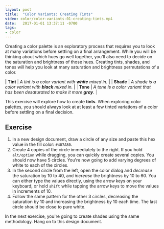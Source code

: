 ```yaml
---
layout: post
title:  "Color Variants: Creating Tints"
video: color/color-variants-01-creating-tints.mp4
date:   2017-01-01 13:37:11 -0700
tags:
- color
---
```

Creating a color palette is an exploratory process that requires you to look at many variations before settling on a final arrangement. While you will be thinking about which hues go well together, you'll also need to decide on the saturation and brightness of those hues. Creating tints, shades, and tones will help you look at many saturation and brightness permutations of a color.

| **Tint** | *A tint is a color variant with **white** mixed in.* |
| **Shade** | *A shade is a color variant with **black** mixed in.* |
| **Tone** | *A tone is a color variant that has been desaturated to make it more **gray**.* |

This exercise will explore how to create **tints**. When exploring color palettes, you should always look at at least a few tinted variations of a color before settling on a final decision.

<!--more-->
## Exercise

1. In a new design document, draw a circle of any size and paste this hex value in the fill color: `#407A80`.
2. Create 4 copies of the circle immediately to the right. If you hold `alt/option` while dragging, you can quickly create several copies. You should now have 5 circles. You're now going to add varying degrees of white to each of the circles.
3. In the second circle from the left, open the color dialog and *decrease* the saturation by 10 to 40, and *increase* the brightness by 10 to 60. You can either type the values directly, using the arrow keys on your keyboard, or hold `shift` while tapping the arrow keys to move the values in increments of 10.
4. Follow the same pattern for the other 3 circles, decreasing the saturation by 10 and increasing the brightness by 10 each time. The last circle should be close to pure white.

In the next exercise, you're going to create shades using the same methodology. Hang on to this design document.
